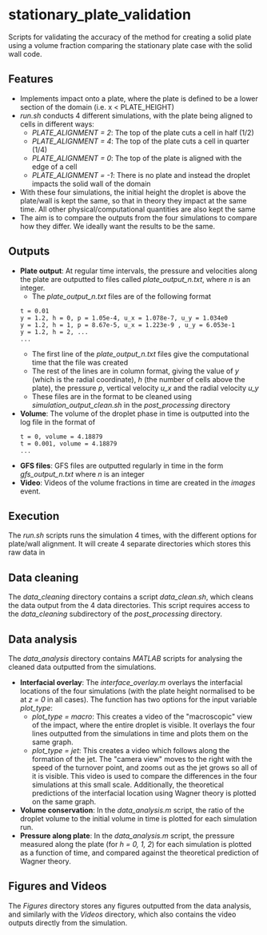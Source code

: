 # stationary_plate_validation

Scripts for validating the accuracy of the method for creating a solid plate 
using a volume fraction comparing the stationary plate case with the solid wall
code. 

## Features
* Implements impact onto a plate, where the plate is defined to be a lower 
section of the domain (i.e. x < PLATE_HEIGHT)
* *run.sh* conducts 4 different simulations, with the plate being aligned to 
cells in different ways:
    * *PLATE_ALIGNMENT = 2*: The top of the plate cuts a cell in half (1/2)
    * *PLATE_ALIGNMENT = 4*: The top of the plate cuts a cell in quarter (1/4)
    * *PLATE_ALIGNMENT = 0*: The top of the plate is aligned with the edge of a 
    cell
    * *PLATE_ALIGNMENT = -1*: There is no plate and instead the droplet impacts 
    the solid wall of the domain
* With these four simulations, the initial height the droplet is above the 
plate/wall is kept the same, so that in theory they impact at the same time. All
other physical/computational quantities are also kept the same
* The aim is to compare the outputs from the four simulations to compare how 
they differ. We ideally want the results to be the same.

## Outputs
* **Plate output**: At regular time intervals, the pressure and velocities along 
the plate are outputted to files called *plate_output_n.txt*, where *n* is an 
integer. 
    * The *plate_output_n.txt* files are of the following format
    ``` 
    t = 0.01
    y = 1.2, h = 0, p = 1.05e-4, u_x = 1.078e-7, u_y = 1.034e0 
    y = 1.2, h = 1, p = 8.67e-5, u_x = 1.223e-9 , u_y = 6.053e-1 
    y = 1.2, h = 2, ...
    ...
    ```
    * The first line of the *plate_output_n.txt* files give the computational time that the file was created
    * The rest of the lines are in column format, giving the value of *y* (which is the radial coordinate), *h* (the number of cells above the plate), the pressure *p*, vertical velocity *u_x* and the radial velocity *u_y*
    * These files are in the format to be cleaned using *simulation_output_clean.sh* in the *post_processing* directory
* **Volume**: The volume of the droplet phase in time is outputted into the log file in the format of 
    ```
    t = 0, volume = 4.18879
    t = 0.001, volume = 4.18879
    ...
    ```
* **GFS files**: GFS files are outputted regularly in time in the form *gfs_output_n.txt* where *n* is an integer
* **Video**: Videos of the volume fractions in time are created in the *images* event.

## Execution
The *run.sh* scripts runs the simulation 4 times, with the different options for plate/wall alignment. It will create 4 separate directories which stores this raw data in

## Data cleaning
The *data_cleaning* directory contains a script *data_clean.sh*, which cleans the data output from the 4 data directories. This script requires access to the *data_cleaning* subdirectory of the *post_processing* directory. 

## Data analysis
The *data_analysis* directory contains *MATLAB* scripts for analysing the cleaned data outputted from the simulations.
* **Interfacial overlay**: The *interface_overlay.m* overlays the interfacial locations of the four simulations (with the plate height normalised to be at *z = 0* in all cases). The function has two options for the input variable *plot_type*:
    * *plot_type = macro*: This creates a video of the "macroscopic" view of the impact, where the entire droplet is visible. It overlays the four lines outputted from the simulations in time and plots them on the same graph. 
    * *plot_type = jet*: This creates a video which follows along the formation of the jet. The "camera view" moves to the right with the speed of the turnover point, and zooms out as the jet grows so all of it is visible. This video is used to compare the differences in the four simulations at this small scale. Additionally, the theoretical predictions of the interfacial location using Wagner theory is plotted on the same graph. 
* **Volume conservation**: In the *data_analysis.m* script, the ratio of the droplet volume to the initial volume in time is plotted for each simulation run.
* **Pressure along plate**: In the *data_analysis.m* script, the pressure measured along the plate (for *h = 0, 1, 2*) for each simulation is plotted as a function of time, and compared against the theoretical prediction of Wagner theory. 

## Figures and Videos
The *Figures* directory stores any figures outputted from the data analysis, and similarly with the *Videos* directory, which also contains the video outputs directly from the simulation.